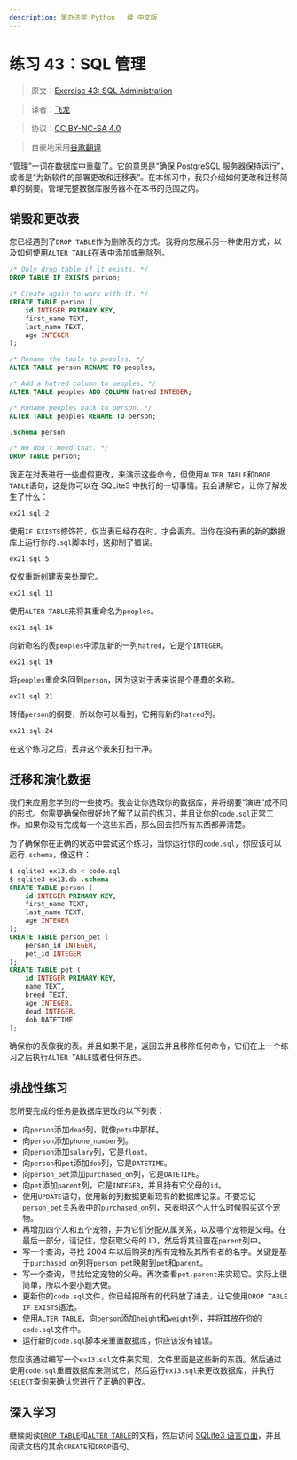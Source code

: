 ```yaml
---
description: 笨办法学 Python · 续 中文版
---
```


# 练习 43：SQL 管理

> 原文：[Exercise 43: SQL Administration](https://learncodethehardway.org/more-python-book/ex43.html)

> 译者：[飞龙](https://github.com/wizardforcel)

> 协议：[CC BY-NC-SA 4.0](http://creativecommons.org/licenses/by-nc-sa/4.0/)

> 自豪地采用[谷歌翻译](https://translate.google.cn/)

“管理”一词在数据库中重载了。它的意思是“确保 PostgreSQL 服务器保持运行”，或者是“为新软件的部署更改和迁移表”。在本练习中，我只介绍如何更改和迁移简单的纲要。管理完整数据库服务器不在本书的范围之内。

## 销毁和更改表

您已经遇到了`DROP TABLE`作为删除表的方式。我将向您展示另一种使用方式，以及如何使用`ALTER TABLE`在表中添加或删除列。

```sql
/* Only drop table if it exists. */
DROP TABLE IF EXISTS person;

/* Create again to work with it. */
CREATE TABLE person (
    id INTEGER PRIMARY KEY,
    first_name TEXT,
    last_name TEXT,
    age INTEGER
);

/* Rename the table to peoples. */
ALTER TABLE person RENAME TO peoples;

/* Add a hatred column to peoples. */
ALTER TABLE peoples ADD COLUMN hatred INTEGER;

/* Rename peoples back to person. */
ALTER TABLE peoples RENAME TO person;

.schema person

/* We don't need that. */
DROP TABLE person;
```

我正在对表进行一些虚假更改，来演示这些命令，但使用`ALTER TABLE`和`DROP TABLE`语句，这是你可以在 SQLite3 中执行的一切事情。我会讲解它，让你了解发生了什么：

`ex21.sql:2`

使用`IF EXISTS`修饰符，仅当表已经存在时，才会丢弃。当你在没有表的新的数据库上运行你的`.sql`脚本时，这抑制了错误。

`ex21.sql:5`

仅仅重新创建表来处理它。

`ex21.sql:13`

使用`ALTER TABLE`来将其重命名为`peoples`。

`ex21.sql:16`

向新命名的表`peoples`中添加新的一列`hatred`，它是个`INTEGER`。

`ex21.sql:19`

将`peoples`重命名回到`person`，因为这对于表来说是个愚蠢的名称。

`ex21.sql:21`

转储`person`的纲要，所以你可以看到，它拥有新的`hatred`列。

`ex21.sql:24`

在这个练习之后，丢弃这个表来打扫干净。

## 迁移和演化数据

我们来应用您学到的一些技巧。我会让你选取你的数据库，并将纲要“演进”成不同的形式。你需要确保你很好地了解了以前的练习，并且让你的`code.sql`正常工作。如果你没有完成每一个这些东西，那么回去把所有东西都弄清楚。

为了确保你在正确的状态中尝试这个练习，当你运行你的`code.sql`，你应该可以运行`.schema`，像这样：

```sql
$ sqlite3 ex13.db < code.sql
$ sqlite3 ex13.db .schema
CREATE TABLE person (
    id INTEGER PRIMARY KEY,
    first_name TEXT,
    last_name TEXT,
    age INTEGER
);
CREATE TABLE person_pet (
    person_id INTEGER,
    pet_id INTEGER
);
CREATE TABLE pet (
    id INTEGER PRIMARY KEY,
    name TEXT,
    breed TEXT,
    age INTEGER,
    dead INTEGER,
    dob DATETIME
);
```

确保你的表像我的表。并且如果不是，返回去并且移除任何命令，它们在上一个练习之后执行`ALTER TABLE`或者任何东西。

## 挑战性练习

您所要完成的任务是数据库更改的以下列表：

+   向`person`添加`dead`列，就像`pets`中那样。
+   向`person`添加`phone_number`列。
+   向`person`添加`salary`列，它是`float`。
+   向`person`和`pet`添加`dob`列，它是`DATETIME`。
+   向`person_pet`添加`purchased_on`列，它是`DATETIME`。
+   向`pet`添加`parent`列，它是`INTEGER`，并且持有它父母的`id`。
+   使用`UPDATE`语句，使用新的列数据更新现有的数据库记录。不要忘记`person_pet`关系表中的`purchased_on`列，来表明这个人什么时候购买这个宠物。
+   再增加四个人和五个宠物，并为它们分配从属关系，以及哪个宠物是父母。在最后一部分，请记住，您获取父母的 ID，然后将其设置在`parent`列中。
+   写一个查询，寻找 2004 年以后购买的所有宠物及其所有者的名字。关键是基于`purchased_on`列将`person_pet`映射到`pet`和`parent`。
+   写一个查询，寻找给定宠物的父母。再次查看`pet.parent`来实现它。实际上很简单，所以不要小题大做。
+   更新你的`code.sql`文件，你已经把所有的代码放了进去，让它使用`DROP TABLE IF EXISTS`语法。
+   使用`ALTER TABLE`，向`person`添加`height`和`weight`列，并将其放在你的`code.sql`文件中。
+   运行新的`code.sql`脚本来重置数据库，你应该没有错误。

您应该通过编写一个`ex13.sql`文件来实现，文件里面是这些新的东西。然后通过使用`code.sql`重置数据库来测试它，然后运行`ex13.sql`来更改数据库，并执行`SELECT`查询来确认您进行了正确的更改。

## 深入学习

继续阅读[`DROP TABLE`](https://sqlite.org/lang_droptable.html)和[`ALTER TABLE`](https://sqlite.org/lang_altertable.html)的文档，然后访问 [SQLite3 语言页面](https://sqlite.org/lang的.html)，并且阅读文档的其余`CREATE`和`DROP`语句。
